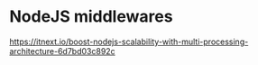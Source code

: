 # NodeJS middlewares

<https://itnext.io/boost-nodejs-scalability-with-multi-processing-architecture-6d7bd03c892c>
